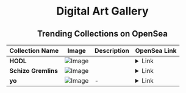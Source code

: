 <div align="center">

# Digital Art Gallery

## Trending Collections on OpenSea

| Collection Name                       | Image                                                                                     | Description                       | OpenSea Link                                                                                          |
|---------------------------------------|-------------------------------------------------------------------------------------------|-----------------------------------|--------------------------------------------------------------------------------------------------------|
| **HODL** | ![Image](https://i.seadn.io/s/raw/files/3abeeededea56c825ae7996037e73ec1.png?w=500&auto=format?w=200&auto=format) |  | <details><summary>Link</summary>[HODL](https://opensea.io/collection/hodl-98)</details> |
| **Schizo Gremlins** | ![Image](https://i.seadn.io/s/raw/files/e8a0f08a9f70ddaef705599c794671da.png?w=500&auto=format?w=200&auto=format) |  | <details><summary>Link</summary>[Schizo Gremlins](https://opensea.io/collection/schizo-gremlins-39)</details> |
| **yo** | ![Image](https://i.seadn.io/s/raw/files/c526680d5e4823845cb9f64f7023933e.jpg?w=500&auto=format?w=200&auto=format) | - | <details><summary>Link</summary>[yo](https://opensea.io/collection/yo-187)</details> |

</div>